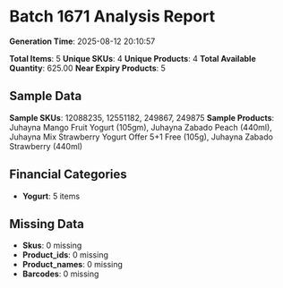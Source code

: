 # Batch 1671 Analysis Report

**Generation Time**: 2025-08-12 20:10:57

**Total Items**: 5
**Unique SKUs**: 4
**Unique Products**: 4
**Total Available Quantity**: 625.00
**Near Expiry Products**: 5

## Sample Data
**Sample SKUs**: 12088235, 12551182, 249867, 249875
**Sample Products**: Juhayna Mango Fruit Yogurt (105gm), Juhayna Zabado Peach (440ml), Juhayna Mix Strawberry Yogurt Offer 5+1 Free (105g), Juhayna Zabado Strawberry (440ml)

## Financial Categories
- **Yogurt**: 5 items

## Missing Data
- **Skus**: 0 missing
- **Product_ids**: 0 missing
- **Product_names**: 0 missing
- **Barcodes**: 0 missing

